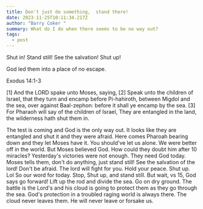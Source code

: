 ```yaml
---
title: Don't just do something,  stand there!
date: 2023-11-25T10:11:34.217Z
author: "Barry Coker "
summary: What do I do when there seems to be no way out?
tags:
  - post
---
```

Shut in! Stand still! See the salvation! Shut up!

God led them into a place of no escape.

‭‭Exodus‬ ‭14:1‭-‬3‬ ‭

\[1] And the LORD spake unto Moses, saying, \[2] Speak unto the children of Israel, that they turn and encamp before Pi-hahiroth, between Migdol and the sea, over against Baal-zephon: before it shall ye encamp by the sea. \[3] For Pharaoh will say of the children of Israel, They are entangled in the land, the wilderness hath shut them in. 

The test is coming and God is the only way out. It looks like they are entangled and shut it and they were afraid. Here comes Pharoah bearing down and they let Moses have it. You should've let us alone. We were better off in the world. But Moses believed God. How could they doubt him after 10 miracles? Yesterday's victories were not enough. They need God today. Moses tells them, don't do anything, just stand still! See the salvation of the lord! Don't be afraid. The lord will fight for you. Hold your peace. Shut up. Lol So our word for today. Stop, Shut up, and stand still. But wait, vs 15, God says go forward! Lift up the rod and divide the sea. Go on dry ground. The battle is the Lord's and his cloud is going to protect them as they go through the sea. God's protection in a troubled raging world is always there. The cloud never leaves them. He will never leave or forsake us.